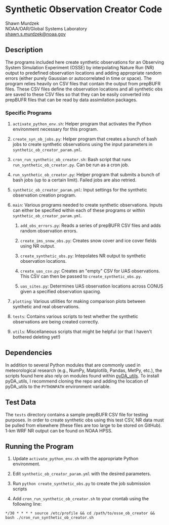 
# Synthetic Observation Creator Code

Shawn Murdzek  
NOAA/OAR/Global Systems Laboratory  
shawn.s.murdzek@noaa.gov

## Description

The programs included here create synthetic observations for an Observing System Simulation Experiment (OSSE) by interpolating Nature Run (NR) output to predefined observation locations and adding appropriate random errors (either purely Gaussian or autocorrelated in time or space). The program relies heavily on CSV files that contain the output from prepBUFR files. These CSV files define the observation locations and all synthetic obs are saved to these CSV files so that they can be easily converted into prepBUFR files that can be read by data assimilation packages.

### Specific Programs

1. `activate_python_env.sh`: Helper program that activates the Python environment necessary for this program.

1. `create_syn_ob_jobs.py`: Helper program that creates a bunch of bash jobs to create synthetic observations using the input parameters in `synthetic_ob_creator_param.yml`. 

2. `cron_run_synthetic_ob_creator.sh`: Bash script that runs `run_synthetic_ob_creator.py`. Can be run as a cron job.

3. `run_synthetic_ob_creator.py`: Helper program that submits a bunch of bash jobs (up to a certain limit). Failed jobs are also retried.

4. `synthetic_ob_creator_param.yml`: Input settings for the synthetic observation creation program.

5. `main`: Various programs needed to create synthetic observations. Inputs can either be specified within each of these programs or within `synthetic_ob_creator_param.yml`.

    1. `add_obs_errors.py`: Reads a series of prepBUFR CSV files and adds random observation errors.

    2. `create_ims_snow_obs.py`: Creates snow cover and ice cover fields using NR output.
    
    3. `create_synthetic_obs.py`: Intepolates NR output to synthetic observation locations.

    4. `create_uas_csv.py`: Creates an "empty" CSV for UAS observations. This CSV can then be passed to `create_synthetic_obs.py`.

    5. `uas_sites.py`: Determines UAS observation locations across CONUS given a specified observation spacing.

6. `plotting`: Various utilities for making comparison plots between synthetic and real observations.

7. `tests`: Contains various scripts to test whether the synthetic observations are being created correctly.

8. `utils`: Miscellaneous scripts that might be helpful (or that I haven't bothered deleting yet!)

## Dependencies

In addition to several Python modules that are commonly used in meteorological research (e.g., NumPy, Matplotlib, Pandas, MetPy, etc.), the scripts found here also rely on modules found within [pyDA_utils](https://github.com/ShawnMurdzek-NOAA/pyDA_utils). To install pyDA_utils, I recommend cloning the repo and adding the location of pyDA_utils to the `PYTHONPATH` environment variable. 

## Test Data

The `tests` directory contains a sample prepBUFR CSV file for testing purposes. In order to create synthetic obs using this test CSV, NR data must be pulled from elsewhere (these files are too large to be stored on GitHub). 1-km WRF NR output can be found on NOAA HPSS. 

## Running the Program

1. Update `activate_python_env.sh` with the appropriate Python environment.

2. Edit `synthetic_ob_creator_param.yml` with the desired parameters.

3. Run `python create_synthetic_obs.py` to create the job submission scripts

4. Add `cron_run_synthetic_ob_creator.sh` to your crontab using the following line:

`*/30 * * * * source /etc/profile && cd /path/to/osse_ob_creator && bash ./cron_run_synthetic_ob_creator.sh`
